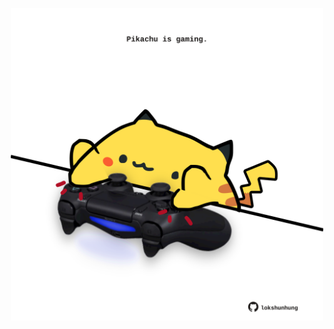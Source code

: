 <!-- built at 19/04/2023, 18:01:20 UTC -->
<p align="center">
  <img width="500" height="500" src="./ReadmeImage.svg">
</p>
